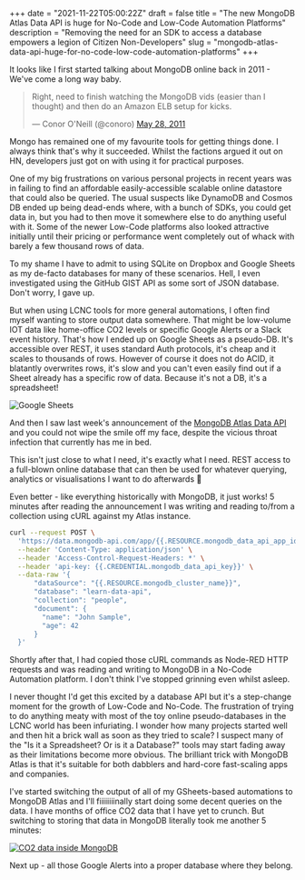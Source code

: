 +++
date = "2021-11-22T05:00:22Z"
draft = false
title = "The new MongoDB Atlas Data API is huge for No-Code and Low-Code Automation Platforms"
description = "Removing the need for an SDK to access a database empowers a legion of Citizen Non-Developers"
slug = "mongodb-atlas-data-api-huge-for-no-code-low-code-automation-platforms"
+++

It looks like I first started talking about MongoDB online back in 2011 - We've come a long way baby.

<blockquote class="twitter-tweet"><p lang="en" dir="ltr">Right, need to finish watching the MongoDB vids (easier than I thought) and then do an Amazon ELB setup for kicks.</p>&mdash; Conor O&#39;Neill (@conoro) <a href="https://twitter.com/conoro/status/74460796041695232?ref_src=twsrc%5Etfw">May 28, 2011</a></blockquote> <script async src="https://platform.twitter.com/widgets.js" charset="utf-8"></script> 

Mongo has remained one of my favourite tools for getting things done. I always think that's why it succeeded. Whilst the factions argued it out on HN, developers just got on with using it for practical purposes. 

One of my big frustrations on various personal projects in recent years was in failing to find an affordable easily-accessible scalable online datastore that could also be queried. The usual suspects like DynamoDB and Cosmos DB ended up being dead-ends where, with a bunch of SDKs, you could get data in, but you had to then move it somewhere else to do anything useful with it. Some of the newer Low-Code platforms also looked attractive initially until their pricing or performance went completely out of whack with barely a few thousand rows of data.

To my shame I have to admit to using SQLite on Dropbox and Google Sheets as my de-facto databases for many of these scenarios. Hell, I even investigated using the GitHub GIST API as some sort of JSON database. Don't worry, I gave up. 

But when using LCNC tools for more general automations, I often find myself wanting to store output data somewhere. That might be low-volume IOT data like home-office CO2 levels or specific Google Alerts or a Slack event history. That's how I ended up on Google Sheets as a pseudo-DB. It's accessible over REST, it uses standard Auth protocols, it's cheap and it scales to thousands of rows. However of course it does not do ACID, it blatantly overwrites rows, it's slow and you can't even easily find out if a Sheet already has a specific row of data. Because it's not a DB, it's a spreadsheet!

![Google Sheets](/images/2021/11/lcnc_alerts2.png)


And then I saw last week's announcement of the [MongoDB Atlas Data API](https://www.mongodb.com/blog/post/introducing-mongodb-atlas-data-api-now-available-preview) and you could not wipe the smile off my face, despite the vicious throat infection that currently has me in bed.

This isn't just close to what I need, it's exactly what I need. REST access to a full-blown online database that can then be used for whatever querying, analytics or visualisations I want to do afterwards 🤯

Even better - like everything historically with MongoDB, it just works! 5 minutes after reading the announcement I was writing and reading to/from a collection using cURL against my Atlas instance. 


```bash
curl --request POST \
  'https://data.mongodb-api.com/app/{{.RESOURCE.mongodb_data_api_app_id}}/endpoint/data/beta/action/insertOne' \
  --header 'Content-Type: application/json' \
  --header 'Access-Control-Request-Headers: *' \
  --header 'api-key: {{.CREDENTIAL.mongodb_data_api_key}}' \
  --data-raw '{
      "dataSource": "{{.RESOURCE.mongodb_cluster_name}}",
      "database": "learn-data-api",
      "collection": "people",
      "document": {
        "name": "John Sample",
        "age": 42
      }
  }'
```

Shortly after that, I had copied those cURL commands as Node-RED HTTP requests and was reading and writing to MongoDB in a No-Code Automation platform. I don't think I've stopped grinning even whilst asleep.

I never thought I'd get this excited by a database API but it's a step-change moment for the growth of Low-Code and No-Code. The frustration of trying to do anything meaty with most of the toy online pseudo-databases in the LCNC world has been infuriating. I wonder how many projects started well and then hit a brick wall as soon as they tried to scale? I suspect many of the "Is it a Spreadsheet? Or is it a Database?" tools may start fading away as their limitations become more obvious. The brilliant trick with MongoDB Atlas is that it's suitable for both dabblers and hard-core fast-scaling apps and companies.

I've started switching the output of all of my GSheets-based automations to MongoDB Atlas and I'll fiiiiiiiinally start doing some decent queries on the data. I have months of office CO2 data that I have yet to crunch. But switching to storing that data in MongoDB literally took me another 5 minutes:

[![CO2 data inside MongoDB](/images/2021/11/mongodb_data2.png)](//conoroneill.net/images/2021/11/mongodb_data2.png)

Next up - all those Google Alerts into a proper database where they belong.

